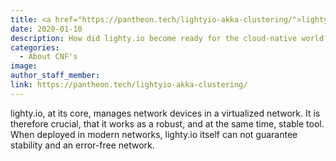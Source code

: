```yaml
---
title: <a href="https://pantheon.tech/lightyio-akka-clustering/">lighty.io is Cloud-Native Ready, are you?</a>
date: 2020-01-10
description: How did lighty.io become ready for the cloud-native world?
categories:
  - About CNF's
image:
author_staff_member:
link: https://pantheon.tech/lightyio-akka-clustering/
---
```

lighty.io, at its core, manages network devices in a virtualized network. It is therefore crucial, that it works as a robust, and at the same time, stable tool. When deployed in modern networks, lighty.io itself can not guarantee stability and an error-free network.
